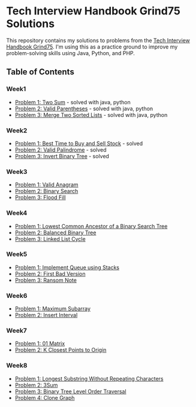 # Tech Interview Handbook Grind75 Solutions

This repository contains my solutions to problems from the [Tech Interview Handbook Grind75](https://www.techinterviewhandbook.org/grind75?hours=2&difficulty=Easy&difficulty=Medium). I'm using this as a practice ground to improve my problem-solving skills using Java, Python, and PHP.

## Table of Contents

### Week1
- [Problem 1: Two Sum](./) - solved with java, python
- [Problem 2: Valid Parentheses](./) - solved with java, python
- [Problem 3: Merge Two Sorted Lists](./) - solved with java, python

### Week2
- [Problem 1: Best Time to Buy and Sell Stock](./) - solved 
- [Problem 2: Valid Palindrome](./) - solved 
- [Problem 3: Invert Binary Tree](./) - solved

### Week3
- [Problem 1: Valid Anagram](./)
- [Problem 2: Binary Search](./)
- [Problem 3: Flood Fill](./)

### Week4
- [Problem 1: Lowest Common Ancestor of a Binary Search Tree](./)
- [Problem 2: Balanced Binary Tree](./)
- [Problem 3: Linked List Cycle](./)

### Week5
- [Problem 1: Implement Queue using Stacks](./)
- [Problem 2: First Bad Version](./)
- [Problem 3: Ransom Note](./)

### Week6
- [Problem 1: Maximum Subarray](./)
- [Problem 2: Insert Interval](./)

### Week7
- [Problem 1: 01 Matrix](./)
- [Problem 2: K Closest Points to Origin](./)

### Week8
- [Problem 1: Longest Substring Without Repeating Characters](./)
- [Problem 2: 3Sum](./)
- [Problem 3: Binary Tree Level Order Traversal](./)
- [Problem 4: Clone Graph](./)
